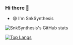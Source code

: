 ### Hi there 👋

* 😄 I'm SnkSynthesis

![SnkSynthesis's GitHub stats](https://github-readme-stats.vercel.app/api?username=SnkSynthesis&count_private=true&show_icons=true&theme=vue)

[![Top Langs](https://github-readme-stats.vercel.app/api/top-langs/?username=SnkSynthesis&langs_count=10&theme=vue)](https://github.com/anuraghazra/github-readme-stats)




<!--
**SnkSynthesis/SnkSynthesis** is a ✨ _special_ ✨ repository because its `README.md` (this file) appears on your GitHub profile.

Here are some ideas to get you started:

- 🔭 I’m currently working on ...
- 🌱 I’m currently learning ...
- 👯 I’m looking to collaborate on ...
- 🤔 I’m looking for help with ...
- 💬 Ask me about ...
- 📫 How to reach me: ...
- 😄 Pronouns: ...
- ⚡ Fun fact: ...
-->
